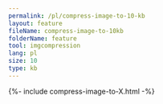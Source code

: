 ```yaml
---
permalink: /pl/compress-image-to-10-kb
layout: feature
fileName: compress-image-to-10kb
folderName: feature
tool: imgcompression
lang: pl
size: 10
type: kb
---
```


{%- include compress-image-to-X.html -%}
